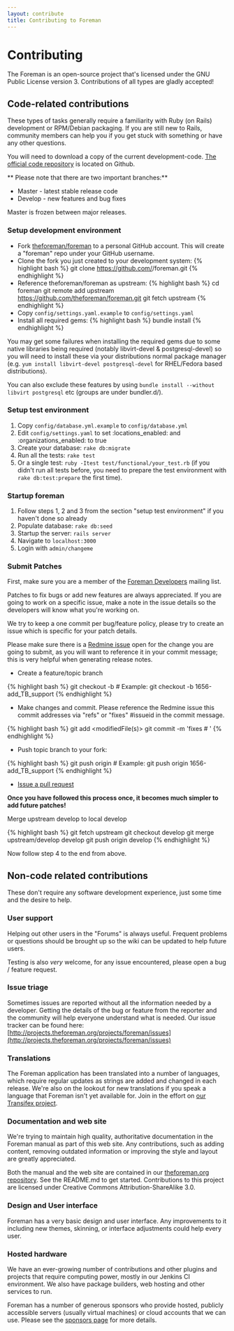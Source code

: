 ```yaml
---
layout: contribute
title: Contributing to Foreman
---
```


# Contributing

The Foreman is an open-source project that's licensed under the GNU Public License version 3. Contributions of all types are gladly accepted!

## Code-related contributions
These types of tasks generally require a familiarity with Ruby (on Rails) development or RPM/Debian packaging. If you are still new to Rails, community members can help you if you get stuck with something or have any other questions.

You will need to download a copy of the current development-code. [The
official code repository](https://github.com/theforeman) is located
on Github.

** Please note that there are two important branches:**

* Master - latest stable release code
* Develop - new features and bug fixes

Master is frozen between major releases.

### Setup development environment
* Fork [theforeman/foreman](https://github.com/theforeman/foreman) to a personal GitHub account. This will create a "foreman" repo under your GitHub username.
* Clone the fork you just created to your development system:
{% highlight bash %}
git clone https://github.com/<username>/foreman.git
{% endhighlight %}
* Reference theforeman/foreman as upstream:
{% highlight bash %}
cd foreman
git remote add upstream https://github.com/theforeman/foreman.git
git fetch upstream
{% endhighlight %}
* Copy `config/settings.yaml.example` to `config/settings.yaml`
* Install all required gems:
{% highlight bash %}
bundle install
{% endhighlight %}

You may get some failures when installing the required gems due to some
native libraries being required (notably libvirt-devel &
postgresql-devel) so you will need to install these via your distributions
normal package manager (e.g. `yum install libvirt-devel postgresql-devel`
for RHEL/Fedora based distributions).

You can also exclude these features by using `bundle install --without libvirt postgresql` etc (groups are under bundler.d/).

### Setup test environment
1. Copy `config/database.yml.example` to `config/database.yml`
2. Edit `config/settings.yaml` to set :locations_enabled: and :organizations_enabled: to true
3. Create your database: `rake db:migrate`
4. Run all the tests: `rake test`
5. Or a single test: `ruby -Itest test/functional/your_test.rb` (if you didn't run all tests before, you need to prepare the test environment with `rake db:test:prepare` the first time).

### Startup foreman
1. Follow steps 1, 2 and 3 from the section "setup test environment" if you haven't done so already
2. Populate database: `rake db:seed`
3. Startup the server: `rails server`
4. Navigate to `localhost:3000`
5. Login with `admin/changeme`

### Submit Patches
First, make sure you are a member of the [Foreman Developers](https://groups.google.com/forum/?fromgroups#!forum/foreman-dev) mailing list.

Patches to fix bugs or add new features are always appreciated. If you are going to work on a specific issue, make a note in the issue details so the developers will know what you're working on.

We try to keep a one commit per bug/feature policy, please try to create an issue which is specific for your patch details.

Please make sure there is a [Redmine issue](http://projects.theforeman.org/projects/foreman/issues) open for the change you are going to submit, as you will want to reference it in your commit message; this is very helpful when generating release notes.

* Create a feature/topic branch

{% highlight bash %}
git checkout -b <branchName> # Example: git checkout -b 1656-add_TB_support
{% endhighlight %}

*  Make changes and commit. Please reference the Redmine issue this commit addresses via "refs" or "fixes" #issueid in the commit message.

{% highlight bash %}
git add <modifiedFile(s)>
git commit -m 'fixes #<bug> <message>'
{% endhighlight %}

* Push topic branch to your fork:

{% highlight bash %}
git push origin <branchName> # Example: git push origin 1656-add_TB_support
{% endhighlight %}

* [Issue a pull request](https://help.github.com/articles/using-pull-requests)

**Once you have followed this process once, it becomes much simpler to add future patches!**

Merge upstream develop to local develop

{% highlight bash %}
git fetch upstream
git checkout develop
git merge upstream/develop develop
git push origin develop
{% endhighlight %}

Now follow step 4 to the end from above.

## Non-code related contributions
These don't require any software development experience, just some time and the desire to help.

### User support
Helping out other users in the "Forums" is always useful. Frequent problems or questions should be brought up so the wiki can be updated to help future users.

Testing is also *very* welcome, for any issue encountered, please open a bug / feature request.

### Issue triage
Sometimes issues are reported without all the information needed by a developer. Getting the details of the bug or feature from the reporter and the community will help everyone understand what is needed. Our issue tracker can be found here: [http://projects.theforeman.org/projects/foreman/issues](http://projects.theforeman.org/projects/foreman/issues)

### Translations

The Foreman application has been translated into a number of languages, which require regular updates as strings are added and changed in each release.  We're also on the lookout for new translations if you speak a language that Foreman isn't yet available for.  Join in the effort on [our Transifex project](https://www.transifex.com/projects/p/foreman/).

### Documentation and web site
We're trying to maintain high quality, authoritative documentation in the Foreman manual as part of this web site.  Any contributions, such as adding content, removing outdated information or improving the style and layout are greatly appreciated.

Both the manual and the web site are contained in our [theforeman.org repository](https://github.com/theforeman/theforeman.org).  See the README.md to get started.  Contributions to this project are licensed under Creative Commons Attribution-ShareAlike 3.0.

### Design and User interface
Foreman has a very basic design and user interface. Any improvements to it including new themes, skinning, or interface adjustments could help every user.

### Hosted hardware

We have an ever-growing number of contributions and other plugins and projects that require computing power, mostly in our Jenkins CI environment.  We also have package builders, web hosting and other services to run.

Foreman has a number of generous sponsors who provide hosted, publicly accessible servers (usually virtual machines) or cloud accounts that we can use.  Please see the [sponsors page](/sponsors.html) for more details.
